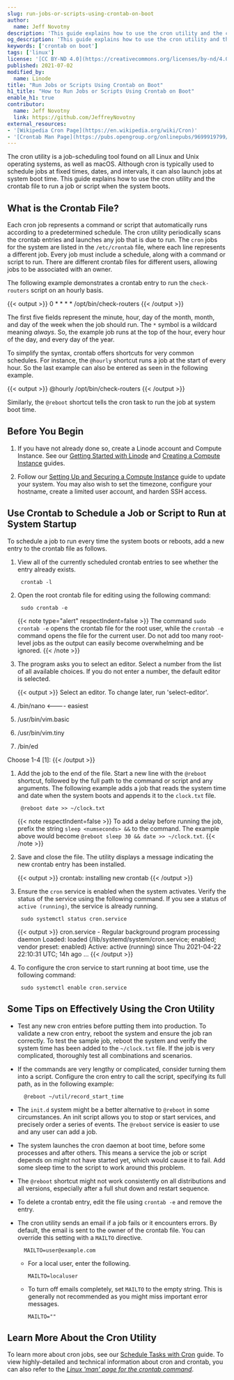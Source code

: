 ```yaml
---
slug: run-jobs-or-scripts-using-crontab-on-boot
author:
  name: Jeff Novotny
description: 'This guide explains how to use the cron utility and the crontab file to run jobs or scripts when your Linode boots, as well as best practices when using cron.'
og_description: 'This guide explains how to use the cron utility and the crontab file to run jobs or scripts when your Linode boots, as well as best practices when using cron.'
keywords: ['crontab on boot']
tags: ['linux']
license: '[CC BY-ND 4.0](https://creativecommons.org/licenses/by-nd/4.0)'
published: 2021-07-02
modified_by:
  name: Linode
title: "Run Jobs or Scripts Using Crontab on Boot"
h1_title: "How to Run Jobs or Scripts Using Crontab on Boot"
enable_h1: true
contributor:
  name: Jeff Novotny
  link: https://github.com/JeffreyNovotny
external_resources:
- '[Wikipedia Cron Page](https://en.wikipedia.org/wiki/Cron)'
- '[Crontab Man Page](https://pubs.opengroup.org/onlinepubs/9699919799/utilities/crontab.html)'
---
```


The cron utility is a job-scheduling tool found on all Linux and Unix operating systems, as well as macOS. Although cron is typically used to schedule jobs at fixed times, dates, and intervals, it can also launch jobs at system boot time. This guide explains how to use the cron utility and the crontab file to run a job or script when the system boots.

## What is the Crontab File?

Each cron job represents a command or script that automatically runs according to a predetermined schedule. The cron utility periodically scans the crontab entries and launches any job that is due to run. The `cron` jobs for the system are listed in the `/etc/crontab` file, where each line represents a different job. Every job must include a schedule, along with a command or script to run. There are different crontab files for different users, allowing jobs to be associated with an owner.

The following example demonstrates a crontab entry to run the `check-routers` script on an hourly basis.

{{< output >}}
0 \* \* \* \* /opt/bin/check-routers
{{< /output >}}

The first five fields represent the minute, hour, day of the month, month, and day of the week when the job should run. The `*` symbol is a wildcard meaning *always*. So, the example job runs at the top of the hour, every hour of the day, and every day of the year.

To simplify the syntax, crontab offers shortcuts for very common schedules. For instance, the `@hourly` shortcut runs a job at the start of every hour. So the last example can also be entered as seen in the following example.

{{< output >}}
@hourly /opt/bin/check-routers
{{< /output >}}

Similarly, the `@reboot` shortcut tells the cron task to run the job at system boot time.

## Before You Begin

1.  If you have not already done so, create a Linode account and Compute Instance. See our [Getting Started with Linode](/docs/guides/getting-started/) and [Creating a Compute Instance](/docs/guides/creating-a-compute-instance/) guides.

1.  Follow our [Setting Up and Securing a Compute Instance](/docs/guides/set-up-and-secure/) guide to update your system. You may also wish to set the timezone, configure your hostname, create a limited user account, and harden SSH access.

## Use Crontab to Schedule a Job or Script to Run at System Startup

To schedule a job to run every time the system boots or reboots, add a new entry to the crontab file as follows.

1. View all of the currently scheduled crontab entries to see whether the entry already exists.

        crontab -l

1. Open the root crontab file for editing using the following command:

        sudo crontab -e

    {{< note type="alert" respectIndent=false >}}
The command `sudo crontab -e` opens the crontab file for the root user, while the `crontab -e` command opens the file for the current user. Do not add too many root-level jobs as the output can easily become overwhelming and be ignored.
    {{< /note >}}

1. The program asks you to select an editor. Select a number from the list of all available choices. If you do not enter a number, the default editor is selected.

    {{< output >}}
Select an editor.  To change later, run 'select-editor'.
1. /bin/nano        <---- easiest
2. /usr/bin/vim.basic
3. /usr/bin/vim.tiny
4. /bin/ed

Choose 1-4 [1]:
    {{< /output >}}

1. Add the job to the end of the file. Start a new line with the `@reboot` shortcut, followed by the full path to the command or script and any arguments. The following example adds a job that reads the system time and date when the system boots and appends it to the `clock.txt` file.

        @reboot date >> ~/clock.txt

    {{< note respectIndent=false >}}
To add a delay before running the job, prefix the string `sleep <numseconds> &&` to the command. The example above would become `@reboot sleep 30 && date >> ~/clock.txt`.
    {{< /note >}}

1. Save and close the file. The utility displays a message indicating the new crontab entry has been installed.

    {{< output >}}
crontab: installing new crontab
    {{< /output >}}

1. Ensure the `cron` service is enabled when the system activates. Verify the status of the service using the following command. If you see a status of `active (running)`, the service is already running.

        sudo systemctl status cron.service

    {{< output >}}
cron.service - Regular background program processing daemon
     Loaded: loaded (/lib/systemd/system/cron.service; enabled; vendor preset: enabled)
     Active: active (running) since Thu 2021-04-22 22:10:31 UTC; 14h ago
...
    {{< /output >}}

1. To configure the cron service to start running at boot time, use the following command:

        sudo systemctl enable cron.service

## Some Tips on Effectively Using the Cron Utility

- Test any new cron entries before putting them into production. To validate a new cron entry, reboot the system and ensure the job ran correctly. To test the sample job, reboot the system and verify the system time has been added to the `~/clock.txt` file. If the job is very complicated, thoroughly test all combinations and scenarios.

- If the commands are very lengthy or complicated, consider turning them into a script. Configure the cron entry to call the script, specifying its full path, as in the following example:

        @reboot ~/util/record_start_time

- The `init.d` system might be a better alternative to `@reboot` in some circumstances. An init script allows you to stop or start services, and precisely order a series of events. The `@reboot` service is easier to use and any user can add a job.

- The system launches the cron daemon at boot time, before some processes and after others. This means a service the job or script depends on might not have started yet, which would cause it to fail. Add some sleep time to the script to work around this problem.

- The `@reboot` shortcut might not work consistently on all distributions and all versions, especially after a full shut down and restart sequence.

- To delete a crontab entry, edit the file using `crontab -e` and remove the entry.

- The cron utility sends an email if a job fails or it encounters errors. By default, the email is sent to the owner of the crontab file. You can override this setting with a `MAILTO` directive.

        MAILTO=user@example.com

  - For a local user, enter the following.

        MAILTO=localuser

  - To turn off emails completely, set `MAILTO` to the empty string. This is generally not recommended as you might miss important error messages.

        MAILTO=""

## Learn More About the Cron Utility

To learn more about cron jobs, see our [Schedule Tasks with Cron](/docs/guides/schedule-tasks-with-cron/) guide. To view highly-detailed and technical information about cron and crontab, you can also refer to the [*Linux 'man' page for the crontab command*](https://pubs.opengroup.org/onlinepubs/9699919799/utilities/crontab.html).

